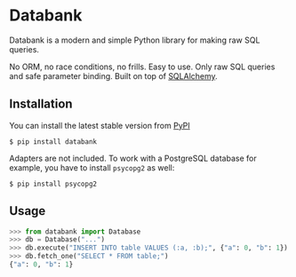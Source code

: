 # Databank

Databank is a modern and simple Python library for making raw SQL queries.

No ORM, no race conditions, no frills. Easy to use. Only raw SQL queries and safe parameter binding. Built on top of [SQLAlchemy](https://www.sqlalchemy.org/).

## Installation

You can install the latest stable version from [PyPI](https://pypi.org/project/databank/)

```
$ pip install databank
```

Adapters are not included. To work with a PostgreSQL database for example, you have to install `psycopg2` as well:

```
$ pip install psycopg2
```

## Usage

```python
>>> from databank import Database
>>> db = Database("...")
>>> db.execute("INSERT INTO table VALUES (:a, :b);", {"a": 0, "b": 1})
>>> db.fetch_one("SELECT * FROM table;")
{"a": 0, "b": 1}
```
